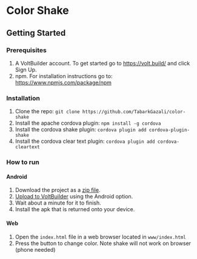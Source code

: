 # Color Shake

## Getting Started

### Prerequisites
1. A VoltBuilder account. To get started go to https://volt.build/ and click Sign Up.
2. npm. For installation instructions go to: https://www.npmjs.com/package/npm
### Installation
1. Clone the repo: `git clone https://github.com/TabarkGazali/color-shake`
2. Install the apache cordova plugin: `npm install -g cordova`
3. Install the cordova shake plugin: `cordova plugin add cordova-plugin-shake`
4. Install the cordova clear text plugin: `cordova plugin add cordova-cleartext`
### How to run
#### Android
1. Download the project as a [zip file](https://github.com/TabarkGazali/color-shake/archive/refs/heads/main.zip).
2. [Upload to VoltBuilder](https://volt.build/upload/) using the Android option.
3. Wait about a minute for it to finish.
4. Install the apk that is returned onto your device.
#### Web
1. Open the `index.html` file in a web browser located in `www/index.html`
2. Press the button to change color. Note shake will not work on browser (phone needed)
